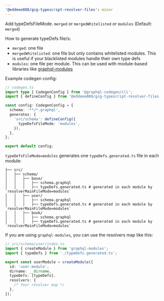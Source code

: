 ```yaml
---
'@eddeee888/gcg-typescript-resolver-files': minor
---
```


Add typeDefsFileMode. `merged` or `mergedWhitelisted` or `modules` (Default: `merged`)

How to generate typeDefs file/s:

- `merged`: one file
- `mergedWhitelisted`: one file but only contains whitelisted modules. This is useful if your blacklisted modules handle their own type defs
- `modules`: one file per module. This can be used with module-based libraries like [graphql-modules](https://the-guild.dev/graphql/modules)

Example codegen config:

```ts
// codegen.ts
import type { CodegenConfig } from '@graphql-codegen/cli';
import { defineConfig } from '@eddeee888/gcg-typescript-resolver-files';

const config: CodegenConfig = {
  schema: '**/*.graphql',
  generates: {
    'src/schema': defineConfig({
      typeDefsFileMode: 'modules',
    }),
  },
};

export default config;
```

`typeDefsFileMode=modules` generates one `typeDefs.generated.ts` file in each module:

```text
├── src/
│   ├── schema/
│   │   ├── base/
│   │   │   ├── schema.graphql
│   │   │   ├── typeDefs.generated.ts # generated in each module by `resolverMainFileMode=modules`
│   │   ├── user/
│   │   │   ├── schema.graphql
│   │   │   ├── typeDefs.generated.ts # generated in each module by `resolverMainFileMode=modules`
│   │   ├── book/
│   │   │   ├── schema.graphql
│   │   │   ├── typeDefs.generated.ts # generated in each module by `resolverMainFileMode=modules`
```

If you are using `graphql-modules`, you can use the resolvers map like this:

```ts
// src/schema/user/index.ts
import { createModule } from 'graphql-modules';
import { typeDefs } from './typeDefs.generated.ts';

export const userModule = createModule({
  id: 'user-module',
  dirname: __dirname,
  typeDefs: [typeDefs],
  resolvers: {
    /* Your resolver map */
  },
});
```
